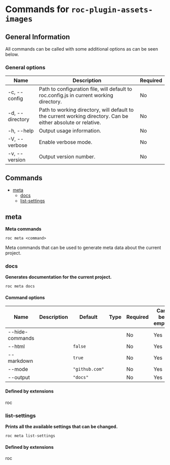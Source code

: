 # Commands for `roc-plugin-assets-images`

## General Information
All commands can be called with some additional options as can be seen below.

### General options
| Name            | Description                                                                                                   | Required |
| --------------- | ------------------------------------------------------------------------------------------------------------- | -------- |
| -c, --config    | Path to configuration file, will default to roc.config.js in current working directory.                       | No       |
| -d, --directory | Path to working directory, will default to the current working directory. Can be either absolute or relative. | No       |
| -h, --help      | Output usage information.                                                                                     | No       |
| -V, --verbose   | Enable verbose mode.                                                                                          | No       |
| -v, --version   | Output version number.                                                                                        | No       |

## Commands
* [meta](#meta)
    * [docs](#docs)
    * [list-settings](#list-settings)

## meta
__Meta commands__

```
roc meta <command>
```
Meta commands that can be used to generate meta data about the current project.


### docs
__Generates documentation for the current project.__

```
roc meta docs
```

#### Command options
| Name            | Description | Default        | Type | Required | Can be empty |
| --------------- | ----------- | -------------- | ---- | -------- | ------------ |
| --hide-commands |             |                |      | No       | Yes          |
| --html          |             | `false`        |      | No       | Yes          |
| --markdown      |             | `true`         |      | No       | Yes          |
| --mode          |             | `"github.com"` |      | No       | Yes          |
| --output        |             | `"docs"`       |      | No       | Yes          |

####  Defined by extensions
roc

### list-settings
__Prints all the available settings that can be changed.__

```
roc meta list-settings
```

####  Defined by extensions
roc

